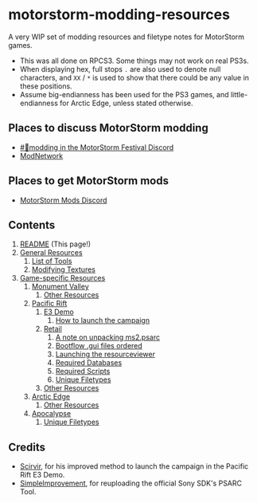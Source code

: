 # motorstorm-modding-resources

A very WIP set of modding resources and filetype notes for MotorStorm games.

- This was all done on RPCS3. Some things may not work on real PS3s.
- When displaying hex, full stops `.` are also used to denote null characters, and `XX` / `*` is used to show that there could be any value in these positions.
- Assume big-endianness has been used for the PS3 games, and little-endianness for Arctic Edge, unless stated otherwise.

## Places to discuss MotorStorm modding
- [#🔧modding in the MotorStorm Festival Discord](https://discord.gg/msNdNaFyGU)
- [ModNetwork](http://modnetwork.org/)

## Places to get MotorStorm mods
- [MotorStorm Mods Discord](https://discord.gg/YYCNSA7wxk)

## Contents
<ol>
<li><a href="README.md">README</a> (This page!)
<li><a href="General%20Resources">General Resources</a>
<ol>
<li><a href="General%20Resources/List%20of%20Tools.md">List of Tools</a>
<li><a href="General%20Resources/Modifying%20Textures.md">Modifying Textures</a>
</ol>
<li><a href="Game-specific%20Resources">Game-specific Resources</a>
<ol>
<li><a href="Game-specific%20Resources/Monument%20Valley">Monument Valley</a>
<ol>
<li><a href="Game-specific%20Resources/Monument%20Valley/Other%20Resources.md">Other Resources</a>
</ol>
<li><a href="Game-specific%20Resources/Pacific%20Rift">Pacific Rift</a>
<ol>
<li><a href="Game-specific%20Resources/Pacific%20Rift/E3%20Demo">E3 Demo</a>
<ol>
<li><a href="Game-specific%20Resources/Pacific%20Rift/E3%20Demo/How%20to%20launch%20the%20campaign.md">How to launch the campaign</a>
</ol>
<li><a href="Game-specific%20Resources/Pacific%20Rift/Retail">Retail</a>
<ol>
<li><a href="Game-specific%20Resources/Pacific%20Rift/Retail/A%20note%20on%20unpacking%20ms2.psarc.md">A note on unpacking ms2.psarc</a>
<li><a href="Game-specific%20Resources/Pacific%20Rift/Retail/Bootflow%20.gui%20files%20ordered.md">Bootflow .gui files ordered</a>
<li><a href="Game-specific%20Resources/Pacific%20Rift/Retail/Launching%20the%20resourceviewer.md">Launching the resourceviewer</a>
<li><a href="Game-specific%20Resources/Pacific%20Rift/Retail/Required%20Databases.md">Required Databases</a>
<li><a href="Game-specific%20Resources/Pacific%20Rift/Retail/Required%20Scripts.md">Required Scripts</a>
<li><a href="Game-specific%20Resources/Pacific%20Rift/Retail/Unique%20Filetypes.md">Unique Filetypes</a>
</ol>
<li><a href="Game-specific%20Resources/Pacific%20Rift/Other%20Resources.md">Other Resources</a>
</ol>
<li><a href="Game-specific%20Resources/Arctic%20Edge">Arctic Edge</a>
<ol>
<li><a href="Game-specific%20Resources/Arctic%20Edge/Other%20Resources.md">Other Resources</a>
</ol>
<li><a href="Game-specific%20Resources/Apocalypse">Apocalypse</a>
<ol>
<li><a href="Game-specific%20Resources/Apocalypse/Unique%20Filetypes.md">Unique Filetypes</a>
</ol>
</ol>
</ol>

## Credits
- [Scirvir](https://www.youtube.com/Scirvir), for his improved method to launch the campaign in the Pacific Rift E3 Demo.
- [SimpleImprovement](https://www.youtube.com/SimpleImprovement), for reuploading the official Sony SDK's PSARC Tool.
